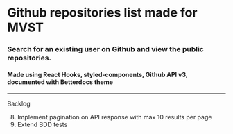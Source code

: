 # Github repositories list made for MVST

### Search for an existing user on Github and view the public repositories.
#### Made using React Hooks, styled-components, Github API v3, documented with Betterdocs theme


--- 

Backlog

8. Implement pagination on API response with max 10 results per page
9. Extend BDD tests
